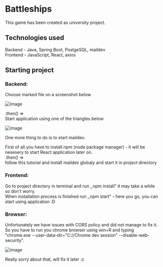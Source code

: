 # Battleships
This game has been created as university project.

## Technologies used
Backend - Java, Spring Boot, PostgeSQL, maildev  
Frontend - JavaScript, React, axios  

## Starting project  
### **Backend:**  
Choose marked file on a screenshot below  

![image](https://user-images.githubusercontent.com/56030688/150394604-9a294e37-a3b3-4961-b6a0-a3d3a315b90b.png)

.then() =>  
Start application using one of the triangles below  

![image](https://user-images.githubusercontent.com/56030688/150394894-5bc527c3-7052-4a3a-bf7b-3965dd4e98af.png)

One more thing to do is to start maildev.  

First of all you have to install npm (node package manager) - it will be nesesery to start React application later on.  
.then() =>   
follow this tutorial and install maildev globaly and start it in project directory




### **Frontend:**  
Go to project directory in terminal and run ,,npm install" it may take a while so don't worry.  
When installation process is finished run ,,npm start" - here you go, you can start using application :D


### **Browser:**  
Unfortunately we have issues with CORS policy and did not manage to fix it.  
So you have to run you chrome browser using win+R and typing "chrome.exe --user-data-dir="C://Chrome dev session" --disable-web-security".  

![image](https://user-images.githubusercontent.com/56030688/150396876-01292047-4456-4779-8bac-d879aa803bf7.png)  

Really sorry about that, will fix it later :c

